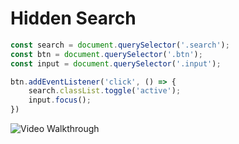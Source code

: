 # Hidden Search

```javascript
const search = document.querySelector('.search');
const btn = document.querySelector('.btn');
const input = document.querySelector('.input');

btn.addEventListener('click', () => {
    search.classList.toggle('active');
    input.focus();
})
```


<img src='https://github.com/MityaKimchanskii/HTML_CSS_JavaScript/tree/main/4%20-%20hidden-search/4.gif' title='Video Walkthrough' width='' alt='Video Walkthrough' />


  
    


